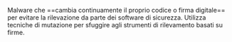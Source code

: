 Malware che ==cambia continuamente il proprio codice o firma digitale== per evitare la rilevazione da parte dei software di sicurezza. Utilizza tecniche di mutazione per sfuggire agli strumenti di rilevamento basati su firme.